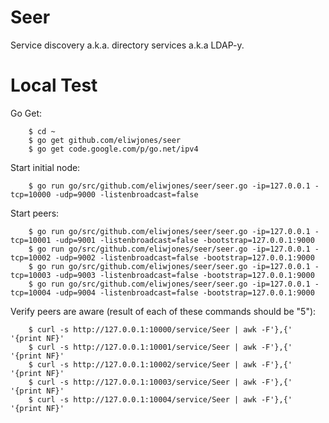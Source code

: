 # Seer

Service discovery a.k.a. directory services a.k.a LDAP-y.

# Local Test

Go Get:
```
	$ cd ~
	$ go get github.com/eliwjones/seer
	$ go get code.google.com/p/go.net/ipv4
```

Start initial node:

```
	$ go run go/src/github.com/eliwjones/seer/seer.go -ip=127.0.0.1 -tcp=10000 -udp=9000 -listenbroadcast=false
```

Start peers:

```
	$ go run go/src/github.com/eliwjones/seer/seer.go -ip=127.0.0.1 -tcp=10001 -udp=9001 -listenbroadcast=false -bootstrap=127.0.0.1:9000
	$ go run go/src/github.com/eliwjones/seer/seer.go -ip=127.0.0.1 -tcp=10002 -udp=9002 -listenbroadcast=false -bootstrap=127.0.0.1:9000
	$ go run go/src/github.com/eliwjones/seer/seer.go -ip=127.0.0.1 -tcp=10003 -udp=9003 -listenbroadcast=false -bootstrap=127.0.0.1:9000
	$ go run go/src/github.com/eliwjones/seer/seer.go -ip=127.0.0.1 -tcp=10004 -udp=9004 -listenbroadcast=false -bootstrap=127.0.0.1:9000
```

Verify peers are aware (result of each of these commands should be "5"):
```
	$ curl -s http://127.0.0.1:10000/service/Seer | awk -F'},{' '{print NF}'
	$ curl -s http://127.0.0.1:10001/service/Seer | awk -F'},{' '{print NF}'
	$ curl -s http://127.0.0.1:10002/service/Seer | awk -F'},{' '{print NF}'
	$ curl -s http://127.0.0.1:10003/service/Seer | awk -F'},{' '{print NF}'
	$ curl -s http://127.0.0.1:10004/service/Seer | awk -F'},{' '{print NF}'
```

